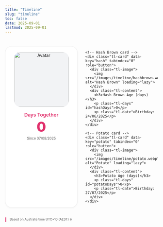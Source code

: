 ```yaml
---
title: "Timeline"
slug: "timeline"
toc: false
date: 2025-09-01
lastmod: 2025-09-01
---
```


<div class="timeline-wrapper">
  <div class="tl-grid">
    <!-- Relationship card -->
    <div class="tl-card" data-key="couple" tabindex="0" role="button">
      <div class="tl-image">
        <img src="/images/timeline/f-avatar.webp" alt="Avatar" loading="lazy">
      </div>
      <div class="tl-content">
        <h3>Days Together</h3>
        <p class="tl-days" id="togetherDays">0</p>
        <p class="tl-date">Since 07/08/2025</p>
      </div>
    </div>
    
    <!-- Hash Brown card -->
    <div class="tl-card" data-key="hash" tabindex="0" role="button">
      <div class="tl-image">
        <img src="/images/timeline/hashbrown.webp" alt="Hash Brown" loading="lazy">
      </div>
      <div class="tl-content">
        <h3>Hash Brown Age (days)</h3>
        <p class="tl-days" id="hashDays">0</p>
        <p class="tl-date">Birthday: 24/06/2025</p>
      </div>
    </div>
    
    <!-- Potato card -->
    <div class="tl-card" data-key="potato" tabindex="0" role="button">
      <div class="tl-image">
        <img src="/images/timeline/potato.webp" alt="Potato" loading="lazy">
      </div>
      <div class="tl-content">
        <h3>Potato Age (days)</h3>
        <p class="tl-days" id="potatoDays">0</p>
        <p class="tl-date">Birthday: 27/07/2025</p>
      </div>
    </div>
  </div>
  
  <p class="tl-timezone">Based on Australia time UTC+10 (AEST) ❄️</p>
</div>

<style>
/* 確保樣式獨立不受干擾 */
.timeline-wrapper {
  --accent: var(--hb-active, #e1306c);
  --media-size: 180px;
  font-family: -apple-system, BlinkMacSystemFont, "Segoe UI", system-ui, sans-serif;
  max-width: 1180px;
  margin: 0 auto;
  padding: 1.5rem 0 3rem;
}

/* 網格布局: 桌面3欄/平板2欄/手機1欄 */
.tl-grid {
  display: grid;
  grid-template-columns: repeat(3, 1fr);
  gap: 1.6rem;
}

@media (max-width: 1020px) {
  .tl-grid {
    grid-template-columns: repeat(2, 1fr);
  }
}

@media (max-width: 640px) {
  .tl-grid {
    grid-template-columns: 1fr;
  }
  .timeline-wrapper {
    --media-size: 150px;
  }
}

/* 卡片樣式 */
.tl-card {
  background: #fff;
  border: 1px solid rgba(0,0,0,.08);
  border-radius: 22px;
  overflow: hidden;
  display: flex;
  flex-direction: column;
  align-items: center;
  padding: 1.2rem 1rem 1.4rem;
  text-align: center;
  cursor: pointer;
  transition: transform 0.3s, box-shadow 0.3s, border-color 0.3s;
  position: relative;
  box-shadow: 0 2px 6px -2px rgba(0,0,0,.08);
}

body.dark .tl-card {
  background: #26272b;
  border-color: rgba(255,255,255,.12);
  box-shadow: 0 4px 12px -6px rgba(0,0,0,.5);
}

.tl-card:hover, .tl-card:focus-visible {
  transform: translateY(-6px);
  border-color: var(--accent);
  box-shadow: 0 12px 25px -10px rgba(0,0,0,.2);
}

body.dark .tl-card:hover, 
body.dark .tl-card:focus-visible {
  box-shadow: 0 16px 36px -14px rgba(0,0,0,.7);
}

.tl-card:focus-visible {
  outline: 2px solid var(--accent);
  outline-offset: 2px;
}

/* 圖片容器 */
.tl-image {
  width: var(--media-size);
  height: var(--media-size);
  border-radius: 20px;
  overflow: hidden;
  margin: 0 0 1rem;
  background: #f2f3f5;
}

body.dark .tl-image {
  background: #34363b;
}

.tl-image img {
  width: 100%;
  height: 100%;
  object-fit: cover;
  transition: transform 0.5s;
  display: block;
}

.tl-card:hover .tl-image img {
  transform: scale(1.06);
}

/* 文字內容 */
.tl-content h3 {
  margin: 0 0 0.5rem;
  font-size: 1rem;
  font-weight: 600;
  color: var(--accent);
}

body.dark .tl-content h3 {
  color: #ff8fb7;
}

.tl-days {
  font-size: 2.8rem;
  font-weight: 800;
  line-height: 1;
  margin: 0 0 0.5rem;
  color: var(--accent);
}

body.dark .tl-days {
  color: #ff8fb7;
}

.tl-date {
  font-size: 0.7rem;
  opacity: 0.7;
  margin: 0;
}

/* 時區說明 */
.tl-timezone {
  margin: 2rem 0 0;
  font-size: 0.65rem;
  opacity: 0.7;
  padding-left: 0.7rem;
  border-left: 4px solid var(--accent);
  line-height: 1.4;
}

/* Modal 樣式 */
#tl-modal-container {
  position: fixed;
  inset: 0;
  background: rgba(0,0,0,.4);
  backdrop-filter: blur(4px);
  display: flex;
  align-items: center;
  justify-content: center;
  padding: 1rem;
  z-index: 9999;
  opacity: 0;
  visibility: hidden;
  transition: opacity 0.3s, visibility 0s 0.3s;
}

#tl-modal-container.visible {
  opacity: 1;
  visibility: visible;
  transition: opacity 0.3s;
}

.tl-modal {
  background: #fff;
  border-radius: 20px;
  width: 100%;
  max-width: 500px;
  padding: 1.5rem;
  box-shadow: 0 20px 60px -20px rgba(0,0,0,.6);
  position: relative;
  max-height: 80vh;
  overflow-y: auto;
}

body.dark .tl-modal {
  background: #2d2d33;
  box-shadow: 0 25px 65px -20px rgba(0,0,0,.8);
}

.tl-modal-title {
  margin: 0 0 0.3rem;
  font-size: 1.2rem;
  color: var(--accent);
}

body.dark .tl-modal-title {
  color: #ff8fb7;
}

.tl-modal-meta {
  margin: 0 0 1rem;
  font-size: 0.75rem;
  opacity: 0.7;
}

.tl-modal-content {
  font-size: 0.9rem;
  line-height: 1.6;
}

body.dark .tl-modal-content {
  color: #ddd;
}

.tl-modal-content a {
  color: var(--accent);
  text-decoration: none;
  border-bottom: 1px solid transparent;
  transition: border-color 0.2s;
}

.tl-modal-content a:hover {
  border-color: var(--accent);
}

.tl-modal-close {
  position: absolute;
  top: 1rem;
  right: 1rem;
  width: 32px;
  height: 32px;
  border: none;
  background: none;
  border-radius: 50%;
  font-size: 1.2rem;
  line-height: 1;
  cursor: pointer;
  display: flex;
  align-items: center;
  justify-content: center;
  color: #666;
  transition: background 0.2s;
}

.tl-modal-close:hover {
  background: rgba(0,0,0,.08);
}

body.dark .tl-modal-close {
  color: #bbb;
}

body.dark .tl-modal-close:hover {
  background: rgba(255,255,255,.12);
}

.tl-modal-actions {
  margin-top: 1.2rem;
  display: flex;
  gap: 0.5rem;
}

.tl-btn {
  padding: 0.5rem 1rem;
  border: 1px solid rgba(0,0,0,.1);
  background: #f5f5f7;
  border-radius: 8px;
  font-size: 0.75rem;
  font-weight: 600;
  cursor: pointer;
  transition: background 0.2s;
}

.tl-btn:hover {
  background: var(--accent);
  border-color: var(--accent);
  color: white;
}

body.dark .tl-btn {
  background: #3a3c42;
  border-color: rgba(255,255,255,.15);
  color: #eee;
}

body.dark .tl-btn:hover {
  background: var(--accent);
  border-color: var(--accent);
}

@media (prefers-reduced-motion: reduce) {
  .tl-card, 
  .tl-image img,
  #tl-modal-container {
    transition: none !important;
  }
  
  .tl-card:hover {
    transform: none;
  }
}

@media (max-width: 640px) {
  .tl-days {
    font-size: 2.4rem;
  }
  
  .tl-modal {
    padding: 1.2rem;
  }
}
</style>

<script>
(function() {
  // 防止重複初始化
  if (window.__TIMELINE_INITIALIZED__) return;
  window.__TIMELINE_INITIALIZED__ = true;
  
  // ===== 1. 建立 Modal =====
  const modalContainer = document.createElement('div');
  modalContainer.id = 'tl-modal-container';
  modalContainer.innerHTML = `
    <div class="tl-modal">
      <button class="tl-modal-close" aria-label="Close">✕</button>
      <h2 class="tl-modal-title"></h2>
      <p class="tl-modal-meta"></p>
      <div class="tl-modal-content"></div>
      <div class="tl-modal-actions">
        <a href="#" class="tl-btn tl-about-link">View About</a>
        <button class="tl-btn tl-close-btn">Close</button>
      </div>
    </div>
  `;
  document.body.appendChild(modalContainer);
  
  const modal = modalContainer.querySelector('.tl-modal');
  const closeBtn = modal.querySelector('.tl-modal-close');
  const closeBtnAlt = modal.querySelector('.tl-close-btn');
  const aboutLink = modal.querySelector('.tl-about-link');
  
  // 關閉 Modal 功能
  const closeModal = () => {
    modalContainer.classList.remove('visible');
    document.body.style.overflow = '';
    
    // 返回焦點
    if (window.__lastFocusedElement && typeof window.__lastFocusedElement.focus === 'function') {
      setTimeout(() => window.__lastFocusedElement.focus(), 10);
    }
  };
  
  // 點擊背景關閉
  modalContainer.addEventListener('click', (e) => {
    if (e.target === modalContainer) closeModal();
  });
  
  // 點擊關閉按鈕
  closeBtn.addEventListener('click', closeModal);
  closeBtnAlt.addEventListener('click', closeModal);
  
  // ESC 關閉
  document.addEventListener('keydown', (e) => {
    if (e.key === 'Escape' && modalContainer.classList.contains('visible')) {
      closeModal();
    }
  });
  
  // ===== 2. 卡片內容與日期計算 =====
  const cardData = {
    couple: {
      title: 'Relationship',
      date: '07/08/2025',
      content: 'We live in different places (Australia / Taiwan) and are pansexual 🩷💛🩵. We support each other\'s study, life and hobbies in our long-distance relationship.',
      aboutUrl: '/about/'
    },
    hash: {
      title: 'Hash Brown',
      date: '24/06/2025',
      content: 'Purebred Teddy guinea pig with light brown fur. Energetic and curious, loves exploring new hideouts. Named after <a href="https://mcdonalds.com.hk/en/product/hash-browns/" target="_blank" rel="noopener">McDonald\'s Hash Browns</a>. Favorite treats are hay and carrots.',
      aboutUrl: '/about/'
    },
    potato: {
      title: 'Potato',
      date: '27/07/2025',
      content: 'Purebred Teddy guinea pig with dark brown fur. Calmer personality, enjoys gentle petting and quiet eating. Growing up together with Hash Brown. Particularly interested in bell peppers and cucumbers.',
      aboutUrl: '/about/'
    }
  };
  
  // 計算天數（澳洲時間）
  const calcDays = (dateStr) => {
    // 處理 DD/MM/YYYY 格式
    const [day, month, year] = dateStr.split('/').map(n => parseInt(n, 10));
    
    // 建立 AEST (UTC+10) 時間
    const tzOffset = 10 * 60 * 60 * 1000; // 10小時的毫秒
    const now = new Date(Date.now() + tzOffset);
    const target = new Date(Date.UTC(year, month - 1, day, 0, 0, 0));
    
    // 計算今天在 AEST 的日期
    const today = new Date(Date.UTC(
      now.getUTCFullYear(),
      now.getUTCMonth(),
      now.getUTCDate(),
      0, 0, 0
    ));
    
    // 計算天數差異
    const diffTime = today - target;
    const diffDays = Math.floor(diffTime / (1000 * 60 * 60 * 24));
    
    // 如果日期還未到，顯示 0
    return diffDays >= 0 ? diffDays + 1 : 0;
  };
  
  // 設置天數顯示
  const setDayCount = () => {
    document.getElementById('togetherDays').textContent = calcDays(cardData.couple.date);
    document.getElementById('hashDays').textContent = calcDays(cardData.hash.date);
    document.getElementById('potatoDays').textContent = calcDays(cardData.potato.date);
  };
  
  // 初始設置天數
  setDayCount();
  
  // ===== 3. 卡片點擊處理 =====
  const cards = document.querySelectorAll('.tl-card');
  
  cards.forEach(card => {
    card.addEventListener('click', () => {
      const key = card.getAttribute('data-key');
      const data = cardData[key];
      
      if (!data) return;
      
      // 儲存當前焦點元素
      window.__lastFocusedElement = document.activeElement;
      
      // 設置 Modal 內容
      modal.querySelector('.tl-modal-title').textContent = data.title;
      modal.querySelector('.tl-modal-meta').textContent = `Start date: ${data.date}`;
      modal.querySelector('.tl-modal-content').innerHTML = data.content;
      aboutLink.href = data.aboutUrl;
      
      // 顯示 Modal
      modalContainer.classList.add('visible');
      document.body.style.overflow = 'hidden';
      
      // 設置焦點到關閉按鈕
      setTimeout(() => closeBtn.focus(), 50);
    });
    
    // 鍵盤導航
    card.addEventListener('keydown', (e) => {
      if (e.key === 'Enter' || e.key === ' ') {
        e.preventDefault();
        card.click();
      }
    });
  });
})();
</script>
